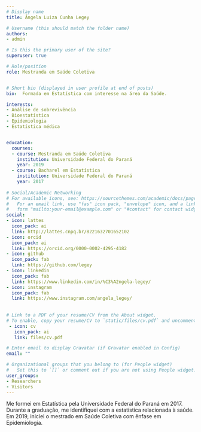 ```yaml
---
# Display name
title: Ângela Luiza Cunha Legey

# Username (this should match the folder name)
authors:
- admin

# Is this the primary user of the site?
superuser: true

# Role/position
role: Mestranda em Saúde Coletiva


# Short bio (displayed in user profile at end of posts)
bio:  Formada em Estatística com interesse na área da Saúde.

interests:
- Análise de sobrevivência
- Bioestatística
- Epidemiologia
- Estatística médica


education:
  courses:
  - course: Mestranda em Saúde Coletiva
    institution: Universidade Federal do Paraná
    year: 2019
  - course: Bacharel em Estatística
    institution: Universidade Federal do Paraná
    year: 2017
    
# Social/Academic Networking
# For available icons, see: https://sourcethemes.com/academic/docs/page-builder/#icons
#   For an email link, use "fas" icon pack, "envelope" icon, and a link in the
#   form "mailto:your-email@example.com" or "#contact" for contact widget.
social:
- icon: lattes
  icon_pack: ai
  link: http://lattes.cnpq.br/8221632701652102
- icon: orcid
  icon_pack: ai
  link: https://orcid.org/0000-0002-4295-4182
- icon: github
  icon_pack: fab
  link: https://github.com/legey
- icon: linkedin
  icon_pack: fab
  link: https://www.linkedin.com/in/%C3%A2ngela-legey/
- icon: instagram
  icon_pack: fab
  link: https://www.instagram.com/angela_legey/
  
  
# Link to a PDF of your resume/CV from the About widget.
# To enable, copy your resume/CV to `static/files/cv.pdf` and uncomment the lines below.
 - icon: cv
   icon_pack: ai
   link: files/cv.pdf

# Enter email to display Gravatar (if Gravatar enabled in Config)
email: ""

# Organizational groups that you belong to (for People widget)
#   Set this to `[]` or comment out if you are not using People widget.
user_groups:
- Researchers
- Visitors
---
```


Me formei em Estatística pela Universidade Federal do Paraná em 2017. Durante a graduação,
me identifiquei com a estatística relacionada à saúde. Em 2019, iniciei o mestrado em 
Saúde Coletiva com ênfase em Epidemiologia.

